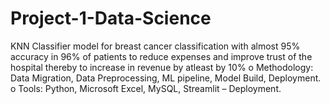 # Project-1-Data-Science

KNN Classifier model for breast cancer classification with almost 95% accuracy in 96% of patients to reduce expenses 
and improve trust of the hospital thereby to increase in revenue by atleast by 10%
o Methodology: Data Migration, Data Preprocessing, ML pipeline, Model Build, Deployment.
o Tools: Python, Microsoft Excel, MySQL, Streamlit – Deployment.
